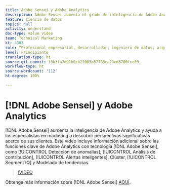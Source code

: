 ```yaml
---
title: Adobe Sensei y Adobe Analytics
description: Adobe Sensei aumenta el grado de inteligencia de Adobe Analytics y ayuda a los especialistas en marketing a descubrir perspectivas significativas sobre sus clientes. Este vídeo incluye una explicación adicional de las funciones clave de Adobe Analytics con tecnología Adobe Sensei, como Detección de anomalías, Análisis de contribución, Alertas inteligentes, Clúster, Segment IQ y Modelado de tendencias.
feature: Ciencia de datos
topics: null
activity: understand
doc-type: value video
team: Technical Marketing
kt: 4383
role: “Profesional empresarial, desarrollador, ingeniero de datos, arquitecto, arquitecto de datos, administrador, líder”
level: Principiante
translation-type: ht
source-git-commit: f3b3fa7d91b0cb21005b57768ca23ed6700fcc03
workflow-type: ht
source-wordcount: '112'
ht-degree: 100%

---
```



# [!DNL Adobe Sensei] y Adobe Analytics

[!DNL Adobe Sensei] aumenta la inteligencia de Adobe Analytics y ayuda a los especialistas en marketing a descubrir perspectivas significativas acerca de sus clientes. Este vídeo incluye información adicional sobre las funciones clave de Adobe Analytics con tecnología [!DNL Adobe Sensei], como [!UICONTROL Detección de anomalías], [!UICONTROL Análisis de contribución], [!UICONTROL Alertas inteligentes], Clúster, [!UICONTROL Segment IQ] y Modelado de tendencias.

>[!VIDEO](https://video.tv.adobe.com/v/31500/?quality=12)

Obtenga más información sobre [!DNL Adobe Sensei] [AQUÍ](https://www.adobe.com/es/sensei.html).
